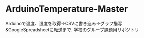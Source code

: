 # ArduinoTemperature-Master
Arduinoで温度、湿度を取得->CSVに書き込み->グラフ描写&amp;GoogleSpreadsheetに転送まで.
学校のグループ課題用リポジトリ
